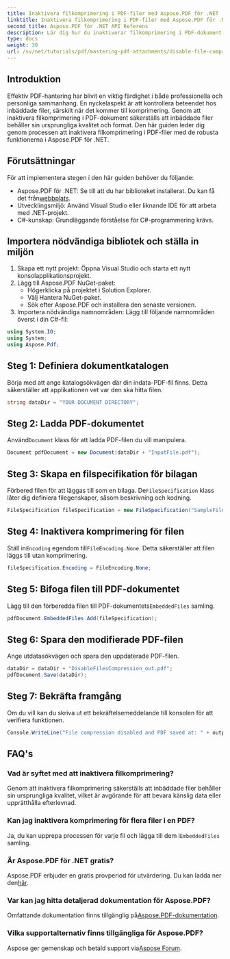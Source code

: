 ```yaml
---
title: Inaktivera filkomprimering i PDF-filer med Aspose.PDF för .NET
linktitle: Inaktivera filkomprimering i PDF-filer med Aspose.PDF för .NET
second_title: Aspose.PDF för .NET API Referens
description: Lär dig hur du inaktiverar filkomprimering i PDF-dokument med Aspose.PDF för .NET. Denna detaljerade handledning guidar dig genom steg-för-steg-processen för att säkerställa inbäddade filer.
type: docs
weight: 30
url: /sv/net/tutorials/pdf/mastering-pdf-attachments/disable-file-compression-in-pdf-files/
---
```

## Introduktion

Effektiv PDF-hantering har blivit en viktig färdighet i både professionella och personliga sammanhang. En nyckelaspekt är att kontrollera beteendet hos inbäddade filer, särskilt när det kommer till komprimering. Genom att inaktivera filkomprimering i PDF-dokument säkerställs att inbäddade filer behåller sin ursprungliga kvalitet och format. Den här guiden leder dig genom processen att inaktivera filkomprimering i PDF-filer med de robusta funktionerna i Aspose.PDF för .NET.

## Förutsättningar

För att implementera stegen i den här guiden behöver du följande:

-  Aspose.PDF för .NET: Se till att du har biblioteket installerat. Du kan få det från[webbplats](https://releases.aspose.com/pdf/net/).  
- Utvecklingsmiljö: Använd Visual Studio eller liknande IDE för att arbeta med .NET-projekt.
- C#-kunskap: Grundläggande förståelse för C#-programmering krävs.

## Importera nödvändiga bibliotek och ställa in miljön

1. Skapa ett nytt projekt: Öppna Visual Studio och starta ett nytt konsolapplikationsprojekt.
2. Lägg till Aspose.PDF NuGet-paket:
   - Högerklicka på projektet i Solution Explorer.
   - Välj Hantera NuGet-paket.
   - Sök efter Aspose.PDF och installera den senaste versionen.
3. Importera nödvändiga namnområden:
   Lägg till följande namnområden överst i din C#-fil:

```csharp
using System.IO;
using System;
using Aspose.Pdf;
```

## Steg 1: Definiera dokumentkatalogen

Börja med att ange katalogsökvägen där din indata-PDF-fil finns. Detta säkerställer att applikationen vet var den ska hitta filen.

```csharp
string dataDir = "YOUR DOCUMENT DIRECTORY";
```

## Steg 2: Ladda PDF-dokumentet

 Använd`Document` klass för att ladda PDF-filen du vill manipulera.

```csharp
Document pdfDocument = new Document(dataDir + "InputFile.pdf");
```

## Steg 3: Skapa en filspecifikation för bilagan

 Förbered filen för att läggas till som en bilaga. De`FileSpecification` klass låter dig definiera filegenskaper, såsom beskrivning och kodning.

```csharp
FileSpecification fileSpecification = new FileSpecification("SampleFile.txt", "Sample text file");
```

## Steg 4: Inaktivera komprimering för filen

 Ställ in`Encoding` egendom till`FileEncoding.None`. Detta säkerställer att filen läggs till utan komprimering.

```csharp
fileSpecification.Encoding = FileEncoding.None;
```

## Steg 5: Bifoga filen till PDF-dokumentet

 Lägg till den förberedda filen till PDF-dokumentets`EmbeddedFiles` samling.

```csharp
pdfDocument.EmbeddedFiles.Add(fileSpecification);
```

## Steg 6: Spara den modifierade PDF-filen

Ange utdatasökvägen och spara den uppdaterade PDF-filen.

```csharp
dataDir = dataDir + "DisableFilesCompression_out.pdf";
pdfDocument.Save(dataDir);
```

## Steg 7: Bekräfta framgång

Om du vill kan du skriva ut ett bekräftelsemeddelande till konsolen för att verifiera funktionen.

```csharp
Console.WriteLine("File compression disabled and PDF saved at: " + outputFile);
```

## FAQ's

### Vad är syftet med att inaktivera filkomprimering?
Genom att inaktivera filkomprimering säkerställs att inbäddade filer behåller sin ursprungliga kvalitet, vilket är avgörande för att bevara känslig data eller upprätthålla efterlevnad.

### Kan jag inaktivera komprimering för flera filer i en PDF?
 Ja, du kan upprepa processen för varje fil och lägga till dem i`EmbeddedFiles` samling.

### Är Aspose.PDF för .NET gratis?
 Aspose.PDF erbjuder en gratis provperiod för utvärdering. Du kan ladda ner den[här](https://releases.aspose.com/).

### Var kan jag hitta detaljerad dokumentation för Aspose.PDF?
 Omfattande dokumentation finns tillgänglig på[Aspose.PDF-dokumentation](https://reference.aspose.com/pdf/net/).

### Vilka supportalternativ finns tillgängliga för Aspose.PDF?
 Aspose ger gemenskap och betald support via[Aspose Forum](https://forum.aspose.com/c/pdf/10).